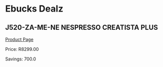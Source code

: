 
# Ebucks Dealz
## J520-ZA-ME-NE NESPRESSO CREATISTA PLUS
[Product Page](https://www.ebucks.com/web/shop/productSelected.do?prodId=1158951703&catId=704984897)

Price: R8299.00

Savings: 700.0


	